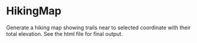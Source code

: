 # HikingMap
Generate a hiking map showing trails near to selected coordinate with their total elevation. See the html file for final output.
